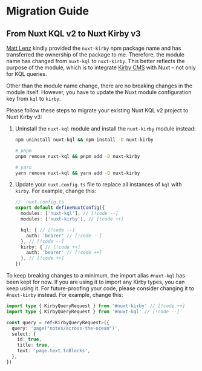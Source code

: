 # Migration Guide

## From Nuxt KQL v2 to Nuxt Kirby v3

[Matt Lenz](https://github.com/mattlenz) kindly provided the `nuxt-kirby` npm package name and has transferred the ownership of the package to me. Therefore, the module name has changed from `nuxt-kql` to `nuxt-kirby`. This better reflects the purpose of the module, which is to integrate [Kirby CMS](https://getkirby.com/) with Nuxt – not only for KQL queries.

Other than the module name change, there are no breaking changes in the module itself. However, you have to update the Nuxt module configuration key from `kql` to `kirby`.

Please follow these steps to migrate your existing Nuxt KQL v2 project to Nuxt Kirby v3:

1. Uninstall the `nuxt-kql` module and install the `nuxt-kirby` module instead:
   ```bash
   npm uninstall nuxt-kql && npm install -D nuxt-kirby

   # pnpm
   pnpm remove nuxt-kql && pnpm add -D nuxt-kirby

   # yarn
   yarn remove nuxt-kql && yarn add -D nuxt-kirby
   ```

2. Update your `nuxt.config.ts` file to replace all instances of `kql` with `kirby`. For example, change this:
   ```ts
   // `nuxt.config.ts`
   export default defineNuxtConfig({
     modules: ['nuxt-kql'], // [!code --]
     modules: ['nuxt-kirby'], // [!code ++]

     kql: { // [!code --]
       auth: 'bearer' // [!code --]
     }, // [!code --]
     kirby: { // [!code ++]
       auth: 'bearer' // [!code ++]
     }, // [!code ++]
   })
   ```

To keep breaking changes to a minimum, the import alias `#nuxt-kql` has been kept for now. If you are using it to import any Kirby types, you can keep using it. For future-proofing your code, please consider changing it to `#nuxt-kirby` instead. For example, change this:

```ts
import type { KirbyQueryRequest } from '#nuxt-kirby' // [!code ++]
import type { KirbyQueryRequest } from '#nuxt-kql' // [!code --]

const query = ref<KirbyQueryRequest>({
  query: 'page("notes/across-the-ocean")',
  select: {
    id: true,
    title: true,
    text: 'page.text.toBlocks',
  },
})
```
